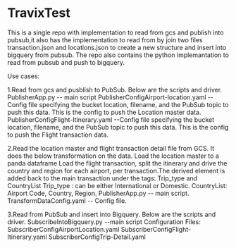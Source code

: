 # TravixTest
 This is a single repo with implementation to read from gcs and publish into pubsub,it also has the implementation to read from by join two files transaction.json and locations.json to create a new structure and insert into bigquery from pubsub. The repo also contains the python implemantation to read from pubsub and push to bigquery.

 Use cases:
 
 1.Read from gcs and pusblish to PubSub. Below are the scripts and driver.
    PublisherApp.py -- main script
    PublisherConfigAirport-location.yaml --Config file specifying the bucket location, filename, and the PubSub topic to push this data. This is the config to push the Location master data.
    PublisherConfigFlight-Itinerary.yaml --Config file specifying the bucket location, filename, and the PubSub topic to push this data. This is the config to push the Flight transaction data.

2.Read the location master and flight transaction detail file from GCS. It does the below transformation on the data.
    Load the location master to a panda dataframe
    Load the flight transaction, split the itinerary and drive the country and region for each airport, per transaction.The derived element is added back to the main transaction under the tags: Trip_type and CountryList
    Trip_type : can be either International or Domestic.
    CountryList: Airport Code, Country, Region.
    PublisherApp.py -- main script.
    TransformDataConfig.yaml -- Config file.

3.Read from PubSub and insert into Bigquery. Below are the scripts and driver.
    SubscribeIntoBigquery.py --main script
    Configuration Files:
        SubscriberConfigAirportLocation.yaml
        SubscriberConfigFlight-Itinerary.yaml
        SubscriberConfigTrip-Detail.yaml


    
